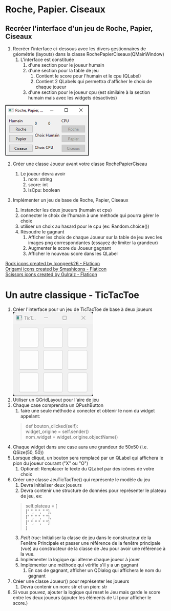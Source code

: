# Roche, Papier. Ciseaux

## Recréer l'interface d'un jeu de Roche, Papier, Ciseaux
1) Recréer l'interface ci-dessous avec les divers gestionnaires de géométrie (layouts) dans la classe
RochePapierCiseaux(QMainWindow)
   1) L'interface est constituée
      1) d'une section pour le joueur humain 
      2) d'une section pour la table de jeu
         1) Contient le score pour l'humain et le cpu (QLabel)
         2) Contient 2 QLabels qui permettra d'afficher le choix de chaque joueur
      3) d'une section pour le joueur cpu (est similaire à la section humain mais avec les widgets désactivés)
      
![rpc](rpc.png "Roche, Papier, Ciseaux")

2) Créer une classe Joueur avant votre classe RochePapierCiseau
   1) Le joueur devra avoir
      1) nom: string
      2) score: int
      3) isCpu: boolean

3) Implémenter un jeu de base de Roche, Papier, Ciseaux
   1) instancier les deux joueurs (humain et cpu)
   2) connecter le choix de l'humain à une méthode qui pourra gérer le choix
   3) utiliser un choix au hasard pour le cpu (ex: Random.choice())
   4) Résoudre le gagnant
      1) Afficher les choix de chaque Joueur sur la table de jeu avec les images png correspondantes (essayez de limiter la grandeur)
      2) Augmenter le score du Joueur gagnant
      3) Afficher le nouveau score dans les QLabel


<a href="https://www.flaticon.com/free-icons/rock" title="rock icons">Rock icons created by Icongeek26 - Flaticon</a>  
<a href="https://www.flaticon.com/free-icons/origami" title="origami icons">Origami icons created by Smashicons - Flaticon</a>  
<a href="https://www.flaticon.com/free-icons/scissors" title="scissors icons">Scissors icons created by Gulraiz - Flaticon</a>

# Un autre classique - TicTacToe
1) Créer l'interface pour un jeu de TicTacToe de base à deux joueurs
![tictactoe](tictactoe.png "Tic Tac Toe") 
2) Utiliser un QGridLayout pour l'aire de jeu
3) Chaque case comprendra un QPushButton
   1) faire une seule méthode à conecter et obtenir le nom du widget appelant:  
   >def bouton_clicked(self):  
   >  widget_origine = self.sender()  
   >  nom_widget = widget_origine.objectName()
4) Chaque widget dans une case aura une grandeur de 50x50 (i.e. QSize(50, 50))
5) Lorsque cliqué, un bouton sera remplacé par un QLabel qui affichera le pion du joueur courant ("X" ou "O")
   1) Optionel: Remplacer le texte du QLabel par des icônes de votre choix
6) Créer une classe JeuTicTacToe() qui représente le modèle du jeu
   1) Devra initialiser deux joueurs
   2) Devra contenir une structure de données pour représenter le plateau de jeu, ex:
   >self.plateau = [  
   >         [" ", " ", " "],  
   >         [" ", " ", " "],  
   >         [" ", " ", " "]  
   >  ]
   3) *Petit truc*: Initialiser la classe de jeu dans le constructeur de la Fenêtre Principale et passer une référence de la fenêtre principale (vue) au constructeur de la classe de Jeu pour avoir une référence à la vue.
   4) Implémenter la logique qui alterne chaque joueur à jouer
   5) Implémenter une méthode qui vérifie s'il y a un gagnant
      1) En cas de gagnant, afficher un QDialog qui affichera le nom du gagnant
7) Créer une classe Joueur() pour représenter les joueurs
   1) Devra contenir un nom: str et un pion: str
8) Si vous pouvez, ajouter la logique qui reset le Jeu mais garde le score entre les deux joueurs (ajouter les éléments de UI pour afficher le score.)





